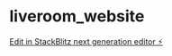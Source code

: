 # liveroom_website

[Edit in StackBlitz next generation editor ⚡️](https://stackblitz.com/~/github.com/pipleyang/liveroom_website)